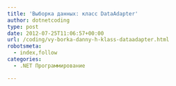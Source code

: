 ```yaml
---
title: 'Выборка данных: класс DataAdapter'
author: dotnetcoding
type: post
date: 2012-07-25T11:06:57+00:00
url: /coding/vy-borka-danny-h-klass-dataadapter.html
robotsmeta:
  - index,follow
categories:
  - .NET Программирование

---
```

